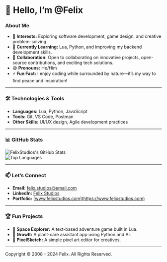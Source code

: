 # 👋 Hello, I’m @Felix

### About Me  
- 👀 **Interests:** Exploring software development, game design, and creative problem-solving.  
- 🌱 **Currently Learning:** Lua, Python, and improving my backend development skills.  
- 💞️ **Collaboration:** Open to collaborating on innovative projects, open-source contributions, and exciting tech solutions.  
- 😄 **Pronouns:** He/Him  
- ⚡ **Fun Fact:** I enjoy coding while surrounded by nature—it’s my way to find peace and inspiration!  

---

### 🛠️ Technologies & Tools  
- **Languages:** Lua, Python, JavaScript  
- **Tools:** Git, VS Code, Postman  
- **Other Skills:** UI/UX design, Agile development practices  

---

### 📊 GitHub Stats  

![FelixStudios's GitHub Stats](https://github-readme-stats.vercel.app/api?username=FelixStudios&show_icons=true&theme=radical&hide=prs,issues)  
![Top Languages](https://github-readme-stats.vercel.app/api/top-langs/?username=FelixStudios&layout=compact&theme=radical)  

---

### 📫 Let’s Connect  
- **Email:** [felix.studios@email.com](mailto:felix.studios@email.com)  
- **LinkedIn:** [Felix Studios](https://www.linkedin.com/in/felix-studios)  
- **Portfolio:** [www.felixstudios.com](https://www.felixstudios.com)  

---

### 🏆 Fun Projects  
- 🌌 **Space Explorer:** A text-based adventure game built in Lua.  
- 🌱 **GrowIt:** A plant-care assistant app using Python and AI.  
- 🎨 **PixelSketch:** A simple pixel art editor for creatives.  

---

Copyright © 2008 - 2024 Felix. All Rights Reserved.

<!---
FelixStudios/FelixStudios is a ✨ special ✨ repository because its `README.md` (this file) appears on your GitHub profile.
You can click the Preview link to take a look at your changes.
--->
